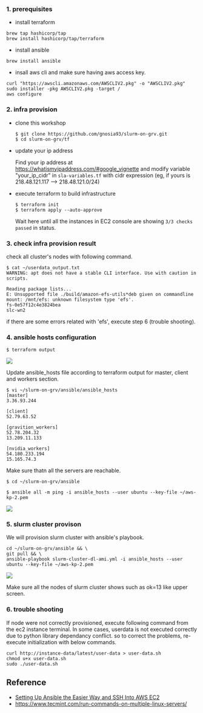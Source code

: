 
### 1. prerequisites ###

* install terraform
```
brew tap hashicorp/tap
brew install hashicorp/tap/terraform
```
* install ansible
```
brew install ansible
```
* insall aws cli and make sure having aws access key. 
```
curl "https://awscli.amazonaws.com/AWSCLIV2.pkg" -o "AWSCLIV2.pkg"
sudo installer -pkg AWSCLIV2.pkg -target /
aws configure
```

   
### 2. infra provision ###

* clone this workshop
   ```
   $ git clone https://github.com/gnosia93/slurm-on-grv.git
   $ cd slurm-on-grv/tf
   ```

* update your ip address
  
   Find your ip address at https://whatismyipaddress.com/#google_vignette and modify variable "your_ip_cidr" in `sla-variables.tf` with cidr expression (eg, if yours is 218.48.121.117 --> 218.48.121.0/24)

* execute terraform to build infrastructure
   ```
   $ terraform init
   $ terraform apply --auto-approve
   ```
   Wait here until all the instances in EC2 console are showing `3/3 checks passed` in status.


### 3. check infra provision result ###

check all cluster's nodes with following command.

```
$ cat ~/userdata_output.txt
WARNING: apt does not have a stable CLI interface. Use with caution in scripts.

Reading package lists...
E: Unsupported file ./build/amazon-efs-utils*deb given on commandline
mount: /mnt/efs: unknown filesystem type 'efs'.
fs-0e57f12c4e3824bea
slc-wn2
```
if there are some errors related with 'efs', execute step 6 (trouble shooting).



### 4. ansible hosts configuration ###
```
$ terraform output
```
![](https://github.com/gnosia93/slurm-on-grv/blob/main/tutorial/images/terraform-output-2.png)

Update ansible_hosts file according to terraform output for master, client and workers section.
```
$ vi ~/slurm-on-grv/ansible/ansible_hosts
[master]
3.36.93.244

[client]
52.79.63.52

[gravition_workers]
52.78.204.32
13.209.11.133

[nvidia_workers]         
54.180.233.194
15.165.74.3
```

Make sure thatn all the servers are reachable.
```
$ cd ~/slurm-on-grv/ansible

$ ansible all -m ping -i ansible_hosts --user ubuntu --key-file ~/aws-kp-2.pem
```
![](https://github.com/gnosia93/slurm-on-grv/blob/main/tutorial/images/ansible-output-2.png)


### 5. slurm cluster provison ###

We will provision slurm cluster with ansible's playbook.
```
cd ~/slurm-on-grv/ansible && \
git pull && \
ansible-playbook slurm-cluster-dl-ami.yml -i ansible_hosts --user ubuntu --key-file ~/aws-kp-2.pem
```
![](https://github.com/gnosia93/slurm-on-grv/blob/main/tutorial/images/ansible-output-3.png)

Make sure all the nodes of slurm cluster shows such as ok=13 like upper screen.




### 6. trouble shooting ###

If node were not correctly provisioned, execute following command from the ec2 instance terminal. 
In some cases, userdata is not executed correctly due to python library dependancy conflict. so to correct the problems, re-execute initialization with below commands. 
```
curl http://instance-data/latest/user-data > user-data.sh
chmod u+x user-data.sh
sudo ./user-data.sh
```

## Reference ##

* [Setting Up Ansible the Easier Way and SSH Into AWS EC2](https://medium.com/@elcymarion_her/setting-up-ansible-the-easier-way-and-ssh-into-aws-ec2-7c7ed2766ed6)
* https://www.tecmint.com/run-commands-on-multiple-linux-servers/
